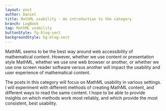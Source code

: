 ```yaml
---
layout: post
author: Daniel
title: MathML usability - An introduction to the category
branch: LogBook
tag: MathML usability
buttonStyle: fg-blog-sect
backgroundStyle: bg-blog-sect
---
```


MathML seems to be the best way around web accessibility of mathematical content. However, whether we use content or presentation style MathML, whether we use one web browser or another, or whether we use one screen reader software versus another will impact the usability and user experience of mathematical content.
<!-- excerpt-end -->

The posts in this category will focus on MathML usability in various settings. I will experiment with different methods of creating MathML content, and different ways to read the same content. I hope to be able to provide insights on which methods work most reliably, and which provide the most consistent, best usability.